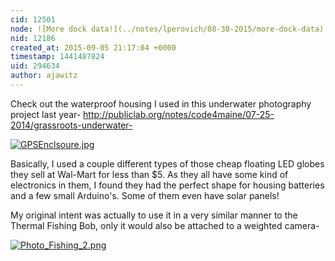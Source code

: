 ```yaml
---
cid: 12501
node: ![More dock data!](../notes/lperovich/08-30-2015/more-dock-data)
nid: 12186
created_at: 2015-09-05 21:17:04 +0000
timestamp: 1441487824
uid: 294634
author: ajawitz
---
```


Check out the waterproof housing I used in this underwater photography project last year- http://publiclab.org/notes/code4maine/07-25-2014/grassroots-underwater-


[![GPSEnclsoure.jpg](https://i.publiclab.org/system/images/photos/000/011/492/medium/GPSEnclsoure.jpg)](https://i.publiclab.org/system/images/photos/000/011/492/original/GPSEnclsoure.jpg)


  Basically, I used a couple different types of those cheap floating LED globes they sell at Wal-Mart for less than $5.  As they all have some kind of electronics in them, I found they had the perfect shape for housing batteries and a few small Arduino's.  Some of them even have solar panels!


 My original intent was actually to use it in a very similar manner to the Thermal Fishing Bob, only it would also be attached to a weighted camera-

[![Photo_Fishing_2.png](https://i.publiclab.org/system/images/photos/000/011/491/medium/Photo_Fishing_2.png)](https://i.publiclab.org/system/images/photos/000/011/491/original/Photo_Fishing_2.png)

